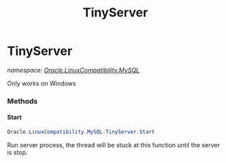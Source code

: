 ﻿---
title: TinyServer
---

# TinyServer
_namespace: [Oracle.LinuxCompatibility.MySQL](N-Oracle.LinuxCompatibility.MySQL.html)_

Only works on Windows



### Methods

#### Start
```csharp
Oracle.LinuxCompatibility.MySQL.TinyServer.Start
```
Run server process, the thread will be stuck at this function until the server is stop.


